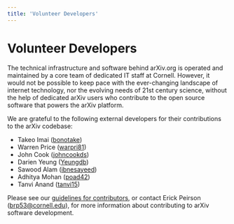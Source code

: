 ```yaml
---
title: 'Volunteer Developers'
---
```


# Volunteer Developers

The technical infrastructure and software behind arXiv.org is operated and
maintained by a core team of dedicated IT staff at Cornell. However, it would
not be possible to keep pace with the ever-changing landscape of internet
technology, nor the evolving needs of 21st century science, without the help of
dedicated arXiv users who contribute to the open source software that powers
the arXiv platform.

We are grateful to the following external developers for their contributions to the arXiv codebase:

- Takeo Imai ([bonotake](https://github.com/bonotake))
- Warren Price ([warpri81](https://github.com/warpri81))
- John Cook ([johncookds](https://github.com/johncookds))
- Darien Yeung ([Yeungdb](https://github.com/Yeungdb))
- Sawood Alam ([ibnesayeed](https://github.com/ibnesayeed))
- Adhitya Mohan ([poad42](https://github.com/poad42))
- Tanvi Anand ([tanvi15](https://github.com/tanvi15))

Please see our [guidelines for
contributors](https://github.com/arXiv/.github/blob/master/CONTRIBUTING.md), or
contact Erick Peirson (brp53@cornell.edu), for more information about
contributing to arXiv software development.